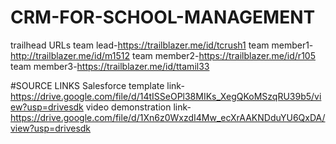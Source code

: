 # CRM-FOR-SCHOOL-MANAGEMENT


trailhead URLs
team lead-https://trailblazer.me/id/tcrush1
team member1-http://trailblazer.me/id/m1512
team member2-https://trailblazer.me/id/r105
team member3-https://trailblazer.me/id/ttamil33

#SOURCE LINKS
Salesforce template link-https://drive.google.com/file/d/14tISSeOPl38MIKs_XegQKoMSzqRU39b5/view?usp=drivesdk
video demonstration link-https://drive.google.com/file/d/1Xn6z0WxzdI4Mw_ecXrAAKNDduYU6QxDA/view?usp=drivesdk



